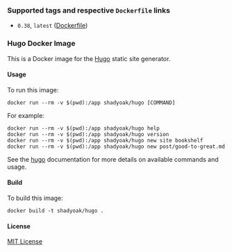 ### Supported tags and respective `Dockerfile` links

* `0.38`, `latest` ([Dockerfile](https://github.com/shadyoak/hugo/blob/master/Dockerfile))

### Hugo Docker Image

This is a Docker image for the [Hugo](https://github.com/spf13/hugo) static site generator.

#### Usage

To run this image:

`docker run --rm -v $(pwd):/app shadyoak/hugo [COMMAND]`

For example:

```
docker run --rm -v $(pwd):/app shadyoak/hugo help
docker run --rm -v $(pwd):/app shadyoak/hugo version
docker run --rm -v $(pwd):/app shadyoak/hugo new site bookshelf
docker run --rm -v $(pwd):/app shadyoak/hugo new post/good-to-great.md
```

See the [hugo](https://gohugo.io) documentation for more details on available commands and usage.

#### Build

To build this image:

`docker build -t shadyoak/hugo .`

#### License

[MIT License](https://github.com/shadyoak/hugo/blob/master/LICENSE)
